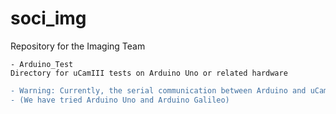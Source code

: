 # soci_img
Repository for the Imaging Team

```
- Arduino_Test
Directory for uCamIII tests on Arduino Uno or related hardware
```
```diff
- Warning: Currently, the serial communication between Arduino and uCamIII does not seem to work.
- (We have tried Arduino Uno and Arduino Galileo)
```